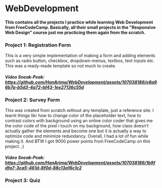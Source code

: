 # WebDevelopment
#### This contains all the projects I practice while learning Web Development from FreeCodeCamp. Basically, all their small projects in the "Responsive Web Design" course just me practicing them again from the scratch.

### Project 1: Registration Form
This is a very simple implementation of making a form and adding elements such as radio button, checkbox, dropdown-menus, textbox, text inputs etc. This was a ready-made template so not much to create.

##### Video Sneak-Peak: https://github.com/HanArima/WebDevelopment/assets/107038186/e8a96b7a-b5d3-4a72-bf43-1ee27136c55d


### Project 2: Survey Form
This was created from scratch without any template, just a reference site. I learnt things likr how to change color of the placeholder text, how to contrast colors with background using an online color coder that gives me the color code of the pixel i touch on my background, how class doesn't actually gather the elements and become one but it is actually a way to optimize code and minimize redundancy.
Overall, I had a lot of fun while making it. And BTW I got 9000 power points from FreeCodeCamp on this project. ;)

##### Video Sneak-Peak: https://github.com/HanArima/WebDevelopment/assets/107038186/1b9fdfa7-3ca5-461d-8f0d-88c13a16c1c2


### Project 3: Quiz

